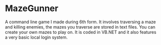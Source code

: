 # MazeGunner
A command line game I made during 6th form. It involves traversing a maze and killing enemies, the mazes you traverse are stored in text files. You can create your own mazes to play on. It is coded in VB.NET and it also features a very basic local login system.
